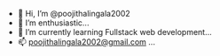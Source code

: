 - 👋 Hi, I’m @poojithalingala2002
- 👀 I’m enthusiastic...
- 🌱 I’m currently learning Fullstack web development...
- 📫 poojithalingala2002@gmail.com ...

<!---
poojithalingala2002/poojithalingala2002 is a ✨ special ✨ repository because its `README.md` (this file) appears on your GitHub profile.
You can click the Preview link to take a look at your changes.
--->
